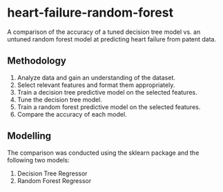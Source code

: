 # heart-failure-random-forest

A comparison of the accuracy of a tuned decision tree model vs. an untuned random forest model at predicting heart failure from patent data.

## Methodology

1. Analyze data and gain an understanding of the dataset.
2. Select relevant features and format them appropriately.
3. Train a decision tree predictive model on the selected features.
4. Tune the decision tree model.
5. Train a random forest predictive model on the selected features.
6. Compare the accuracy of each model.

## Modelling

The comparison was conducted using the sklearn package and the following two models:

1. Decision Tree Regressor
2. Random Forest Regressor
